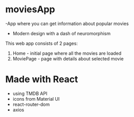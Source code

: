 # moviesApp

-App where you can get information about popular movies
- Modern design with a dash of neuromorphism

This web app consists of 2 pages: 
1. Home - initial page where all the movies are loaded
2. MoviePage - page with details about selected movie

# Made with React
- using TMDB API
- icons from Material UI
- react-router-dom
- axios




